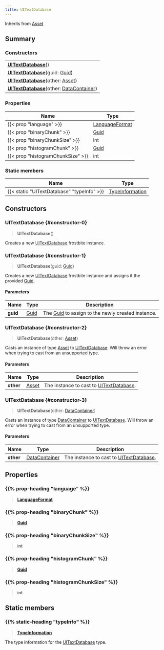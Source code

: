 ```yaml
---
title: UITextDatabase
---
```


Inherits from [Asset](/vext/ref/fb/asset)

## Summary

### Constructors

|  |
| --- |
| **[UITextDatabase](#constructor-0)**() |
| **[UITextDatabase](#constructor-1)**(guid: [Guid](/vext/ref/shared/type/guid)) |
| **[UITextDatabase](#constructor-2)**(other: [Asset](/vext/ref/fb/asset)) |
| **[UITextDatabase](#constructor-3)**(other: [DataContainer](/vext/ref/shared/type/datacontainer)) |

### Properties

| Name | Type |
| ---- | ---- |
| {{< prop "language" >}} | [LanguageFormat](/vext/ref/fb/languageformat) |
| {{< prop "binaryChunk" >}} | [Guid](/vext/ref/shared/type/guid) |
| {{< prop "binaryChunkSize" >}} | int |
| {{< prop "histogramChunk" >}} | [Guid](/vext/ref/shared/type/guid) |
| {{< prop "histogramChunkSize" >}} | int |

### Static members

| Name | Type |
| ---- | ---- |
| {{< static "UITextDatabase" "typeInfo" >}} | [TypeInformation](/vext/ref/shared/type/typeinformation) |

## Constructors

### UITextDatabase {#constructor-0}

> **UITextDatabase**()

Creates a new [UITextDatabase](/vext/ref/fb/uitextdatabase) frostbite instance.

### UITextDatabase {#constructor-1}

> **UITextDatabase**(guid: [Guid](/vext/ref/shared/type/guid))

Creates a new [UITextDatabase](/vext/ref/fb/uitextdatabase) frostbite instance and assigns it the provided [Guid](/vext/ref/shared/type/guid).

#### Parameters

| Name | Type | Description |
| ---- | ---- | ----------- |
| **guid** | [Guid](/vext/ref/shared/type/guid) | The [Guid](/vext/ref/shared/type/guid) to assign to the newly created instance. |

### UITextDatabase {#constructor-2}

> **UITextDatabase**(other: [Asset](/vext/ref/fb/asset))

Casts an instance of type [Asset](/vext/ref/fb/asset) to [UITextDatabase](/vext/ref/fb/uitextdatabase). Will throw an error when trying to cast from an unsupported type.

#### Parameters

| Name | Type | Description |
| ---- | ---- | ----------- |
| **other** | [Asset](/vext/ref/fb/asset) | The instance to cast to [UITextDatabase](/vext/ref/fb/uitextdatabase). |

### UITextDatabase {#constructor-3}

> **UITextDatabase**(other: [DataContainer](/vext/ref/shared/type/datacontainer))

Casts an instance of type [DataContainer](/vext/ref/shared/type/datacontainer) to [UITextDatabase](/vext/ref/fb/uitextdatabase). Will throw an error when trying to cast from an unsupported type.

#### Parameters

| Name | Type | Description |
| ---- | ---- | ----------- |
| **other** | [DataContainer](/vext/ref/shared/type/datacontainer) | The instance to cast to [UITextDatabase](/vext/ref/fb/uitextdatabase). |

## Properties

### {{% prop-heading "language" %}}

> **[LanguageFormat](/vext/ref/fb/languageformat)**

### {{% prop-heading "binaryChunk" %}}

> **[Guid](/vext/ref/shared/type/guid)**

### {{% prop-heading "binaryChunkSize" %}}

> **int**

### {{% prop-heading "histogramChunk" %}}

> **[Guid](/vext/ref/shared/type/guid)**

### {{% prop-heading "histogramChunkSize" %}}

> **int**

## Static members

### {{% static-heading "typeInfo" %}}

> **[TypeInformation](/vext/ref/shared/type/typeinformation)**

The type information for the [UITextDatabase](/vext/ref/fb/uitextdatabase) type.

